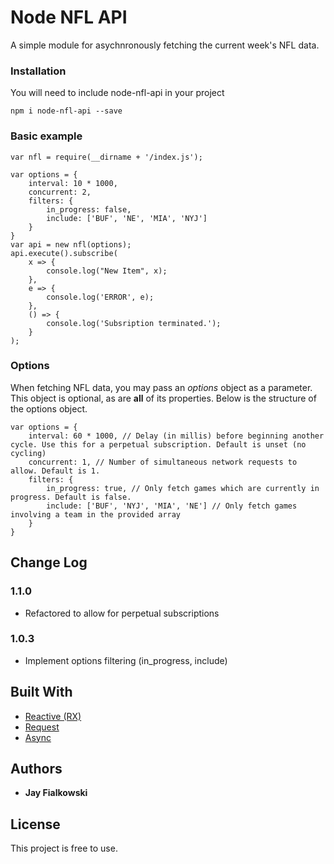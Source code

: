 # Node NFL API

A simple module for asychnronously fetching the current week's NFL data.

### Installation

You will need to include node-nfl-api in your project

```
npm i node-nfl-api --save
```

### Basic example

```
var nfl = require(__dirname + '/index.js');

var options = {
	interval: 10 * 1000,
	concurrent: 2,
	filters: {
		in_progress: false,
		include: ['BUF', 'NE', 'MIA', 'NYJ']
	}
}
var api = new nfl(options);
api.execute().subscribe(
	x => {
		console.log("New Item", x);
	},
	e => {
		console.log('ERROR', e);
	},
	() => {
		console.log('Subsription terminated.');
	}
);
```

### Options
When fetching NFL data, you may pass an *options* object as a parameter. This object is optional, as are **all** of its properties. Below is the structure of the options object.
```
var options = {
	interval: 60 * 1000, // Delay (in millis) before beginning another cycle. Use this for a perpetual subscription. Default is unset (no cycling)
	concurrent: 1, // Number of simultaneous network requests to allow. Default is 1.
	filters: {
		in_progress: true, // Only fetch games which are currently in progress. Default is false.
		include: ['BUF', 'NYJ', 'MIA', 'NE'] // Only fetch games involving a team in the provided array
	}
}
```

## Change Log
### 1.1.0
* Refactored to allow for perpetual subscriptions

### 1.0.3
* Implement options filtering (in_progress, include)

## Built With

* [Reactive (RX)](https://www.npmjs.com/package/rx)
* [Request](https://www.npmjs.com/package/request)
* [Async](https://www.npmjs.com/package/async)

## Authors

* **Jay Fialkowski**

## License

This project is free to use.
